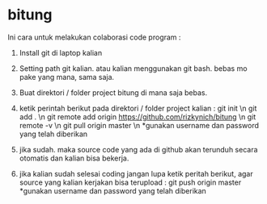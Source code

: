 bitung
======

Ini cara untuk melakukan colaborasi code program : 
1. Install git di laptop kalian
2. Setting path git kalian. atau kalian menggunakan git bash. bebas mo pake yang mana, sama saja.
3. Buat direktori / folder project bitung di mana saja bebas.
4. ketik perintah berikut pada direktori / folder project kalian : 
  git init \n
  git add . \n
  git remote add origin https://github.com/rizkynich/bitung \n
  git remote -v \n
  git pull origin master \n
  *gunakan username dan password yang telah diberikan

5. jika sudah. maka source code yang ada di github akan terunduh secara otomatis dan kalian bisa bekerja.
6. jika kalian sudah selesai coding jangan lupa ketik peritah berikut, agar source yang kalian kerjakan bisa terupload  : 
  git push origin master
  *gunakan username dan password yang telah diberikan
